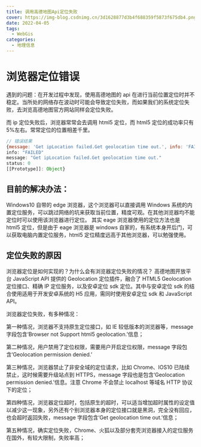 ```yaml
---
title: 调用高德地图Api定位失败
cover: https://img-blog.csdnimg.cn/3d1628877d3b4f688359f5873f675db4.png?x-oss-process=image/watermark,type_d3F5LXplbmhlaQ,shadow_50,text_Q1NETiBAPGRpdiBjbGFzcz0n6b6Z5a6d5a6dJz4=,size_20,color_FFFFFF,t_70,g_se,x_16#pic_center
date: 2022-04-05
tags:
  - WebGis
categories:
  - 地理信息
---
```


# 浏览器定位错误

遇到的问题：在开发过程中发现，使用高德地图的 api 在进行当前位置定位时并不稳定。当所处的网络存在波动时可能会导致定位失败，而如果我们的系统定位失败，去浏览高德地图官方网站同样会定位失败。

而 ip 定位失败后，浏览器常常会去调用 html5 定位，而 html5 定位的成功率只有 5%左右。常常定位的位置相差千里。

```js
// 错误结果
{message: 'Get ipLocation failed.Get geolocation time out.', info: 'FAILED', status: 0}
info: "FAILED"
message: "Get ipLocation failed.Get geolocation time out."
status: 0
[[Prototype]]: Object}
```

## 目前的解决办法：

Windows10 自带的 edge 浏览器，这个浏览器可以直接调用 Windows 系统的内置定位服务，可以跳过网络的坑来获取当前位置，精度可观。在其他浏览器均不能定位时可以使用该浏览器进行定位。
其实 eage 浏览器使用的定位方法也是 html5 定位，但是由于 eage 浏览器是 windows 自家的，有系统本身开后门，可以获取电脑内置定位服务，html5 定位精度远高于其他浏览器，可以勉强使用。

## 定位失败的原因

浏览器定位是如何实现的？为什么会有浏览器定位失败的情况？
高德地图开放平台 JavaScript API 提供的 Geolocation 定位插件，融合了 HTML5 Geolocation 定位接口、精确 IP 定位服务，以及安卓定位 sdk 定位。其中与安卓定位 sdk 的结合使用适用于开发安卓系统的 H5 应用，需同时使用安卓定位 sdk 和 JavaScript API。

浏览器定位失败，有多种情况：

第一种情况，浏览器不支持原生定位接口，如 IE 较低版本的浏览器等，message 字段包含‘Browser not Support html5 geolocation.’信息；

第二种情况，用户禁用了定位权限，需要用户开启定位权限，message 字段包含‘Geolocation permission denied.’

第三种情况，浏览器禁止了非安全域的定位请求，比如 Chrome、IOS10 已陆续禁止，这时候需要升级站点到 HTTPS，message 字段也是包含‘Geolocation permission denied.’信息。注意 Chrome 不会禁止 localhost 等域名 HTTP 协议下的定位；

第四种情况，浏览器定位超时，包括原生的超时，可以适当增加超时属性的设定值以减少这一现象，另外还有个别浏览器本身的定位接口就是黑洞，完全没有回应，也会超时返回失败，message 字段包含‘Get geolocation time out.’信息；

第五种情况，确实定位失败，Chrome、火狐以及部分套壳浏览器接入的定位服务在国外，有较大限制，失败率高；
